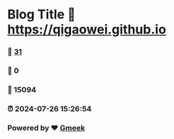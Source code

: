 # Blog Title :link: https://qigaowei.github.io 
### :page_facing_up: [31](https://qigaowei.github.io/tag.html) 
### :speech_balloon: 0 
### :hibiscus: 15094 
### :alarm_clock: 2024-07-26 15:26:54 
### Powered by :heart: [Gmeek](https://github.com/Meekdai/Gmeek)
